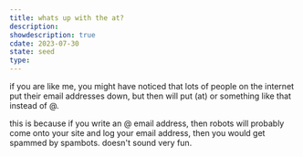 ```yaml
---
title: whats up with the at?
description: 
showdescription: true
cdate: 2023-07-30
state: seed
type: 
---
```


if you are like me, you might have noticed that lots of people on the internet put their email addresses down, but then will put (at) or something like that instead of @.

this is because if you write an @ email address, then robots will probably come onto your site and log your email address, then you would get spammed by spambots. doesn't sound very fun.
